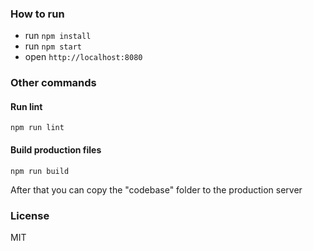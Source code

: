 

### How to run

- run ```npm install```
- run ```npm start```
- open ```http://localhost:8080```



### Other commands

#### Run lint

```
npm run lint
```

#### Build production files

```
npm run build
```

After that you can copy the "codebase" folder to the production server


### License

MIT
